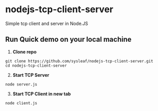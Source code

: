 # nodejs-tcp-client-server
Simple tcp client and server in Node.JS


## Run Quick demo on your local machine

1. **Clone repo**
```
git clone https://github.com/sysleaf/nodejs-tcp-client-server.git
cd nodejs-tcp-client-server
```

2. **Start TCP Server**
```
node server.js
```

3. **Start TCP Client in new tab**
```
node client.js
```

